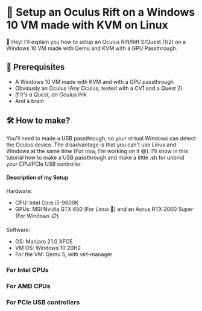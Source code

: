 # 👀 Setup an Oculus Rift on a Windows 10 VM made with KVM on Linux

👋 Hey!
I'll explain you how to setup an Oculus Rift/Rift S/Quest (1/2) on a Windows 10 VM made with Qemu and KVM with a GPU Passthrough.

## 📂 Prerequisites
- A Windows 10 VM made with KVM and with a GPU passthrough
- Obviously an Oculus (Any Oculus, tested with a CV1 and a Quest 2)
- *If it's a Quest, an Oculus link*
- And a brain

## 🛠 How to make?

You'll need to made a USB passthrough, so your virtual Windows can detect the Oculus device.
The disadvantage is that you can't use Linux and Windows at the same time (For now, I'm working on it 😄).
I'll show in this tutorial how to make a USB passthrough and make a little .sh for unbind your CPU/PCIe USB controller.


#### Description of my Setup
Hardware:
- CPU: Intel Core i5-9600K
- GPUs: MSI Nvidia GTX 650 (For Linux 🐧) and an Aorus RTX 2060 Super (For Windows 📋)

Software:
- OS: Manjaro 21.0 XFCE
- VM OS: Windows 10 20H2
- For the VM: Qemu 5, with virt-manager


### For Intel CPUs



### For AMD CPUs



### For PCIe USB controllers

